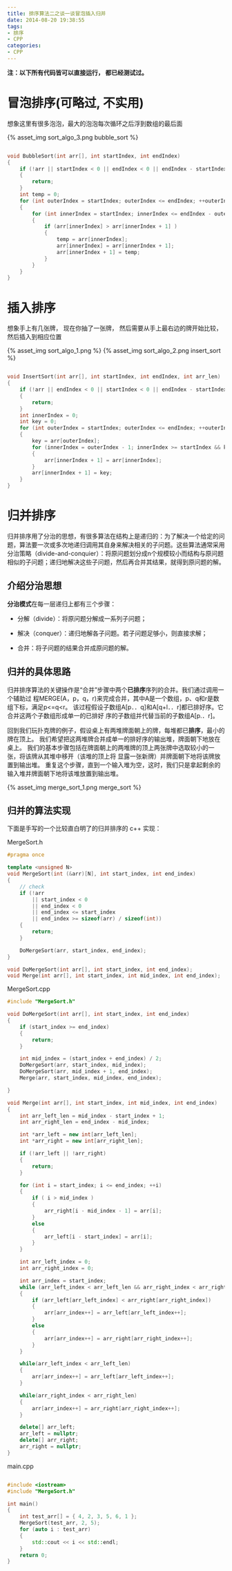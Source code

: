 ```yaml
---
title: 排序算法二之谈一谈冒泡插入归并
date: 2014-08-20 19:38:55
tags:
- 排序
- CPP
categories:
- CPP
---
```


**注：以下所有代码皆可以直接运行， 都已经测试过。**


# **冒泡排序(可略过, 不实用)**

想象这里有很多泡泡，最大的泡泡每次循环之后浮到数组的最后面

{% asset_img sort_algo_3.png bubble_sort %}

``` c++

void BubbleSort(int arr[], int startIndex, int endIndex)
{
	if (!arr || startIndex < 0 || endIndex < 0 || endIndex - startIndex <= 1)
	{
		return;
	}
	int temp = 0;
	for (int outerIndex = startIndex; outerIndex <= endIndex; ++outerIndex)
	{
		for (int innerIndex = startIndex; innerIndex <= endIndex - outerIndex - 1; ++innerIndex)
		{
			if (arr[innerIndex] > arr[innerIndex + 1] )
			{
				temp = arr[innerIndex];
				arr[innerIndex] = arr[innerIndex + 1];
				arr[innerIndex + 1] = temp;
			}
		}
	}
}

```

<!-- more -->

# **插入排序**

想象手上有几张牌， 现在你抽了一张牌， 然后需要从手上最右边的牌开始比较，然后插入到相应位置

{% asset_img sort_algo_1.png  %}
{% asset_img sort_algo_2.png insert_sort %}


``` c++

void InsertSort(int arr[], int startIndex, int endIndex, int arr_len)
{
	if (!arr || endIndex < 0 || startIndex < 0 || endIndex - startIndex <= 1 || end_index >= arr_len)
	{
		return;
	}
	int innerIndex = 0;
	int key = 0;
	for (int outerIndex = startIndex; outerIndex <= endIndex; ++outerIndex)
	{
		key = arr[outerIndex];
		for (innerIndex = outerIndex - 1; innerIndex >= startIndex && key < arr[innerIndex]; --innerIndex)
		{
			arr[innerIndex + 1] = arr[innerIndex];
		}
		arr[innerIndex + 1] = key;
	}
}
```

# **归并排序**

归并排序用了分治的思想，有很多算法在结构上是递归的：为了解决一个给定的问题，算法要一次或多次地递归调用其自身来解决相关的子问题。这些算法通常采用分治策略（divide-and-conquier）：将原问题划分成n个规模较小而结构与原问题相似的子问题；递归地解决这些子问题，然后再合并其结果，就得到原问题的解。

## 介绍分治思想

**分治模式**在每一层递归上都有三个步骤：

- 分解（divide）：将原问题分解成一系列子问题；

- 解决（conquer）：递归地解各子问题。若子问题足够小，则直接求解；

- 合并：将子问题的结果合并成原问题的解。

## 归并的具体思路

归并排序算法的关键操作是“合并”步骤中两个**已排序**序列的合并。我们通过调用一个辅助过
程MERGE(A，p，q，r)来完成合并，其中A是一个数组，p、q和r是数组下标，满足p<=q<r。
该过程假设子数组A[p．．q]和A[q+l．．r]都已排好序。它合并这两个子数组形成单一的已排好
序的子数组并代替当前的子数组A[p.．r]。

回到我们玩扑克牌的例子，假设桌上有两堆牌面朝上的牌，每堆都已**排序**，最小的牌在顶上。
我们希望把这两堆牌合并成单一的排好序的输出堆，牌面朝下地放在桌上。
我们的基本步骤包括在牌面朝上的两堆牌的顶上两张牌中选取较小的一张，将该牌从其堆中移开（该堆的顶上将
显露一张新牌）并牌面朝下地将该牌放置到输出堆。
重复这个步骤，直到一个输入堆为空，这时，我们只是拿起剩余的输入堆并牌面朝下地将该堆放置到输出堆。

{% asset_img merge_sort_1.png merge_sort %}

## 归并的算法实现

下面是手写的一个比较直白明了的归并排序的 c++ 实现：

MergeSort.h

``` c++
#pragma once

template <unsigned N>
void MergeSort(int (&arr)[N], int start_index, int end_index)
{
	// check
	if (!arr
		|| start_index < 0
		|| end_index < 0
		|| end_index <= start_index
		|| end_index >= sizeof(arr) / sizeof(int))
	{
		return;
	}

	DoMergeSort(arr, start_index, end_index);
}

void DoMergeSort(int arr[], int start_index, int end_index);
void Merge(int arr[], int start_index, int mid_index, int end_index);
```

MergeSort.cpp

``` c++
#include "MergeSort.h"

void DoMergeSort(int arr[], int start_index, int end_index)
{
	if (start_index >= end_index)
	{
		return;
	}

	int mid_index = (start_index + end_index) / 2;
	DoMergeSort(arr, start_index, mid_index);
	DoMergeSort(arr, mid_index + 1, end_index);
	Merge(arr, start_index, mid_index, end_index);

}

void Merge(int arr[], int start_index, int mid_index, int end_index)
{
	int arr_left_len = mid_index - start_index + 1;
	int arr_right_len = end_index - mid_index;

	int *arr_left = new int[arr_left_len];
	int *arr_right = new int[arr_right_len];

	if (!arr_left || !arr_right)
	{
		return;
	}

	for (int i = start_index; i <= end_index; ++i)
	{
		if ( i > mid_index )
		{
			arr_right[i - mid_index - 1] = arr[i];
		}
		else
		{
			arr_left[i - start_index] = arr[i];
		}
	}

	int arr_left_index = 0;
	int arr_right_index = 0;

	int arr_index = start_index;
	while (arr_left_index < arr_left_len && arr_right_index < arr_right_len)
	{
		if (arr_left[arr_left_index] < arr_right[arr_right_index])
		{
			arr[arr_index++] = arr_left[arr_left_index++];
		}
		else
		{
			arr[arr_index++] = arr_right[arr_right_index++];
		}
	}

	while(arr_left_index < arr_left_len)
	{
		arr[arr_index++] = arr_left[arr_left_index++];
	}

	while(arr_right_index < arr_right_len)
	{
		arr[arr_index++] = arr_right[arr_right_index++];
	}

	delete[] arr_left;
	arr_left = nullptr;
	delete[] arr_right;
	arr_right = nullptr;
}
```

main.cpp

``` c++

#include <iostream>
#include "MergeSort.h"

int main()
{
	int test_arr[] = { 4, 2, 3, 5, 6, 1 };
	MergeSort(test_arr, 2, 5);
	for (auto i : test_arr)
	{
		std::cout << i << std::endl;
	}
	return 0;
}
```

